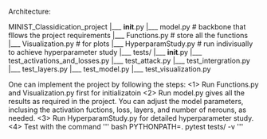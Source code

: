 Architecture:

MINIST_Classidication_project
|___ __init__.py
|___ model.py # backbone that fllows the project requirements
|___ Functions.py # store all the functions
|___ Visualization.py # for plots
|___ HyperparamStudy.py # run indivisually to achieve hyperparameter study
|___ tests/
     |___  __init__.py
     |___ test_activations_and_losses.py
     |___ test_attack.py
     |___ test_intergration.py
     |___ test_layers.py
     |___ test_model.py
     |___ test_visualization.py

One can implement the project by following the steps:
<1> Run Functions.py and Visualization.py first for initializatoin
<2> Run model.py gives all the results as required in the project. 
    You can adjust the model parameters, inclusing the activation fuctions, loss, layers, and number of nerouns, as needed.
<3> Run HyperparamStudy.py for detailed hyperparameter study.
<4> Test with the command 
    '''
    bash
    PYTHONPATH=. pytest tests/ -v
    '''

